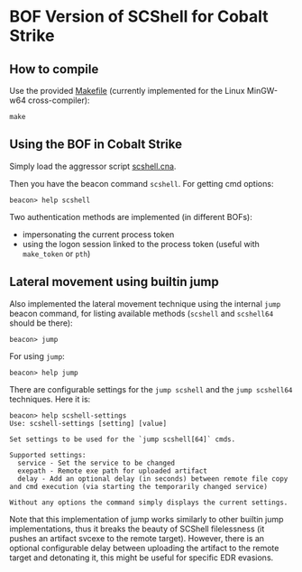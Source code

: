 # BOF Version of SCShell for Cobalt Strike

## How to compile

Use the provided [Makefile](./Makefile) (currently implemented
for the Linux MinGW-w64 cross-compiler):

```
make
```

## Using the BOF in Cobalt Strike

Simply load the aggressor script [scshell.cna](./scshell.cna).

Then you have the beacon command `scshell`. For getting cmd options:

```
beacon> help scshell
```

Two authentication methods are implemented (in different BOFs):

* impersonating the current process token
* using the logon session linked to the process token (useful with `make_token` or `pth`)

## Lateral movement using builtin jump

Also implemented the lateral movement technique using the internal
`jump` beacon command, for listing available methods
(`scshell` and `scshell64` should be there):

```
beacon> jump
```

For using `jump`:

```
beacon> help jump
```

There are configurable settings for the `jump scshell` and the
`jump scshell64` techniques. Here it is:

```
beacon> help scshell-settings
Use: scshell-settings [setting] [value]

Set settings to be used for the `jump scshell[64]` cmds.

Supported settings:
  service - Set the service to be changed
  exepath - Remote exe path for uploaded artifact
  delay - Add an optional delay (in seconds) between remote file copy and cmd execution (via starting the temporarily changed service)

Without any options the command simply displays the current settings.
```

Note that this implementation of jump works similarly to other
builtin jump implementations, thus it breaks the beauty of SCShell
filelessness (it pushes an artifact svcexe to the remote target).
However, there is an optional configurable delay between uploading
the artifact to the remote target and detonating it, this might be
useful for specific EDR evasions.
